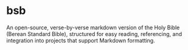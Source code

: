 # bsb
An open-source, verse-by-verse markdown version of the Holy Bible (Berean Standard Bible), structured for easy reading, referencing, and integration into projects that support Markdown formatting.
